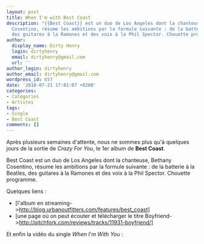 ```yaml
---
layout: post
title: When I'm with Best Coast
description: "{{Best Coast}} est un duo de Los Angeles dont la chanteuse, Bethany
  Cosentino, résume les ambitions par la formule suivante : de la batterie à la Beatles,
  des guitares à la Ramones et des voix à la Phil Spector. Chouette programme."
author:
  display_name: Dirty Henry
  login: dirtyhenry
  email: dirtyhenry@gmail.com
  url: ''
author_login: dirtyhenry
author_email: dirtyhenry@gmail.com
wordpress_id: 657
date: '2010-07-21 17:01:07 +0200'
categories:
- Catégories
- Artistes
tags:
- Single
- Best Coast
comments: []
---
```

Après plusieurs semaines d'attente, nous ne sommes plus qu'à quelques jours de la sortie de *Crazy For You*, le 1er album de __Best Coast__.

Best Coast est un duo de Los Angeles dont la chanteuse, Bethany Cosentino, résume les ambitions par la formule suivante : de la batterie à la Beatles, des guitares à la Ramones et des voix à la Phil Spector. Chouette programme.

Quelques liens :
- [l'album en streaming->http://blog.urbanoutfitters.com/features/best_coast]
- [une page où on peut écouter et télécharger le titre Boyfriend->http://pitchfork.com/reviews/tracks/11931-boyfriend/]

Et enfin la vidéo du single *When I'm With You* :

<object width="500" height="306"><param name="movie" value="http://www.youtube.com/v/8Sj5_WITMpA&amp;hl=fr_FR&amp;fs=1"></param><param name="allowFullScreen" value="true"></param><param name="allowscriptaccess" value="always"></param><embed src="http://www.youtube.com/v/8Sj5_WITMpA&amp;hl=fr_FR&amp;fs=1" type="application/x-shockwave-flash" allowscriptaccess="always" allowfullscreen="true" width="500" height="306"></embed></object>
